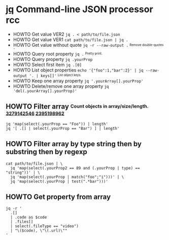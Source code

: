 # [jq][] Command-line JSON processor rcc

[jq]: https://github.com/jqlang/jq

* HOWTO Get value  VER2 `jq . < path/to/file.json`
* HOWTO Get value  VER1 `cat path/to/file.json | jq .`
* HOWTO Get value without quote `jq -r --raw-output .` <sup><sub>Remove double-quotes `"`</sub></sup>
* HOWTO Query root property `jq .` <sup><sub>Pretty print.</sub></sup>
* HOWTO Query property `jq .yourProp`
* HOWTO Select first item `jq .[0]`
* HOWTO List object properties `echo '{"foo":1,"bar":2}' | jq --raw-output '. | keys[]'` <sup><sub>List object keys.</sub></sup>
* HOWTO Keep one array property `jq '.yourArray[].yourProp'`
* HOWTO Delete/remove one array property `jq 'del(.yourArray[].yourProp)'`

## HOWTO Filter array <sup><sub>Count objects in array/size/length. [3279142546][] [2395198962][]</sub></sup>

    jq 'map(select(.yourProp == "Foo")) | length'
    jq '[ .[] | select(.yourProp == "Bar") ] | length'

[3279142546]: https://stackoverflow.com/questions/26701538/how-to-filter-an-array-of-objects-based-on-values-in-an-inner-array-with-jq#26701851
[2395198962]: https://stackoverflow.com/questions/38121740/how-to-filter-array-of-objects-by-element-property-values-using-jq#38126806

## HOWTO Filter array by type string then by substring then by regexp

    cat path/to/file.json | \
      jq 'map(select(.yourProp2 == 89 and (.yourProp | type) == "string"))' | \
      jq 'map(select(.yourProp | match("foo";"i")))' | \
      jq 'map(select(.yourProp | test(".*bar")))'

## HOWTO Get property from array

    jq -r '
      .[]
      | .code as $code
      | .files[]
      | select(.fileType == "video")
      | "\($code), \"\(.url)\""
    '
